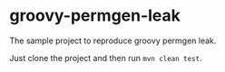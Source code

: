# groovy-permgen-leak
The sample project to reproduce groovy permgen leak.

Just clone the project and then run `mvn clean test`.
